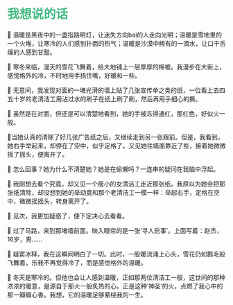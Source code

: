 <!-- _coverpage.md -->


#  <font color=#42b983>我想说的话 </font>




🌸	温暖是黑夜中的一盏指路明灯，让迷失方向bai的人走向光明；温暖是雪地里的一个火堆，让寒冷的人们感到扑面的热气；温暖是沙漠中稀有的一滴水，让口干舌燥的人感到甘甜。

🌸	寒冬来临，漫天的雪花飞舞着，给大地铺上一层厚厚的棉被。我漫步在大街上，感觉格外的冷，不时地用手捂住嘴，好暖和一些。

🌸	无意间，我发现对面的一堵光滑的墙上贴了几张宣传单之类的纸，一位看上去四五十岁的老清洁工用沾过水的刷子在纸上刷了刷，然后再用手细心的撕。

🌸	虽然是在对面，但还是可以清楚地看到，她的手被冻得通红，那红色，好似火一般。

🌸当她认真的清除了好几张广告纸之后，又继续走到另一张跟前。但是，我看到，她右手举起来，却停在了空中，似乎定格了。又见她往墙面靠近了些，接着她微微摇了摇头，便离开了。

🌸	怎么回事？她为什么不清楚她？她是在偷懒吗？一连串的疑问在我脑中浮起。

🌸	我刚想去看个究竟，却又见一个瘦小的女清洁工走近那张纸。我原以为她会把那张纸清除，却没想到她的举动竟和那个老清洁工一模一样：举起右手，定格在空中，微微摇摇头，转身离开了。

🌸	见次，我更加疑惑了，便下定决心去看看。

🌸	过了马路，来到那堵墙前面。映入眼帘的是一张‘寻人启事’。上面写着：赵杰，16岁，男……

🌸	疑窦冰释，我在这瞬间明白了一切。此时，一股暖流涌上心头，雪花仍如鹅毛般飞舞着，乐我不再觉得冷了，而是感觉格外的温暖。

🌸	冬天是寒冷的。但他也会让人感到温暖，正如那两位清洁工一般，这世间的那种浓浓的暖意，是源自于那火一般炙热的心。正是这种‘神圣’的火，点燃了我心中的那一瓣瓣心香。我想，它的温暖足够萦绕我的一生。



